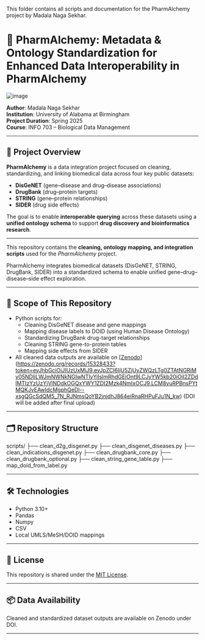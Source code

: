 This folder contains all scripts and documentation for the PharmAlchemy project by Madala Naga Sekhar.

# 🧪 PharmAlchemy: Metadata & Ontology Standardization for Enhanced Data Interoperability in PharmAlchemy
![image](https://github.com/user-attachments/assets/ac876802-4078-452d-aa3b-55f82a902b0a)


**Author**: Madala Naga Sekhar  
**Institution**: University of Alabama at Birmingham  
**Project Duration**: Spring 2025  
**Course**: INFO 703 – Biological Data Management

---

## 📌 Project Overview

**PharmAlchemy** is a data integration project focused on cleaning, standardizing, and linking biomedical data across four key public datasets:

- **DisGeNET** (gene–disease and drug–disease associations)
- **DrugBank** (drug–protein targets)
- **STRING** (gene–protein relationships)
- **SIDER** (drug side effects)

The goal is to enable **interoperable querying** across these datasets using a **unified ontology schema** to support **drug discovery and bioinformatics research**.

---


This repository contains the **cleaning, ontology mapping, and integration scripts** used for the *PharmAlchemy* project.

PharmAlchemy integrates biomedical datasets (DisGeNET, STRING, DrugBank, SIDER) into a standardized schema to enable unified gene–drug–disease–side effect exploration.

---

## 🧪 Scope of This Repository

- Python scripts for:
  - Cleaning DisGeNET disease and gene mappings
  - Mapping disease labels to DOID (using Human Disease Ontology)
  - Standardizing DrugBank drug-target relationships
  - Cleaning STRING gene-to-protein tables
  - Mapping side effects from SIDER
- All cleaned data outputs are available on [[Zenodo](https://zenodo.org/)](https://zenodo.org/records/15328433?token=eyJhbGciOiJIUzUxMiJ9.eyJpZCI6IjU5ZjUyZWQzLTg0ZTAtNGRiMy05NDliLWJmNWNkNGIwNTIyYiIsImRhdGEiOnt9LCJyYW5kb20iOiI2ZDdlMTIzYzUzYjVlNDdkOGQxYWY1ZDI2Mzk4NmIxOCJ9.LCM8yuRPBnsPYtMQKJvEAwIdcMgphQeDl--xsgQGcSdQM5_7N_RJNmsQoYB2jnjdhJ864eiRnaRHPuFJu1N_kw)
 (DOI will be added after final upload)

---

## 🗂 Repository Structure
scripts/
├── clean_d2g_disgenet.py
├── clean_disgenet_diseases.py
├── clean_indications_disgenet.py
├── clean_drugbank_core.py
├── clean_drugbank_optional.py
├── clean_string_gene_table.py
├── map_doid_from_label.py



---

## 🛠 Technologies

- Python 3.10+
- Pandas
- Numpy
- CSV
- Local UMLS/MeSH/DOID mappings

---

## 🧾 License

This repository is shared under the [MIT License](LICENSE).

---

## 📦 Data Availability

Cleaned and standardized dataset outputs are available on Zenodo under DOI.

---



